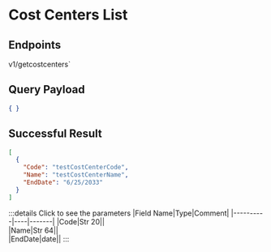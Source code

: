 # Cost Centers List

## Endpoints

<!--@include: @/dist/md/api_url.md-->v1/getcostcenters`

## Query Payload
```json
{ }
```

## Successful Result 
```json
[
  {
    "Code": "testCostCenterCode",
    "Name": "testCostCenterName",
    "EndDate": "6/25/2033"
  }
]
```

:::details Click to see the parameters
|Field Name|Type|Comment|
|----------|----|-------|
|Code|Str 20|| 	 
|Name|Str 64|| 	 
|EndDate|date||
:::